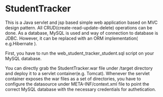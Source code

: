 # StudentTracker
This is a Java servlet and jsp based simple web application based on MVC design pattern.
All CRUD(create-read-update-delete) operations can be done.
As a database, MySQL is used and way of connection to database is JDBC. However, it can be replaced with 
an ORM implementation( e.g.Hibernate ).

First, you have to run the web_student_tracker_student.sql script on your MySQL database.

You can directly grab the StudentTracker.war file under /target directory  and deploy it to a servlet container(e.g. Tomcat).
Whenever the servlet container exposes the war files as a set of directories, you have to configure the datasource under 
META-INF/context.xml file to point the correct MySQL database with the necessary credentials for authetication.


